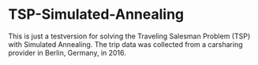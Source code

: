 # TSP-Simulated-Annealing
This is just a testversion for solving the Traveling Salesman Problem (TSP) with Simulated Annealing. 
The trip data was collected from a carsharing provider in Berlin, Germany, in 2016.
